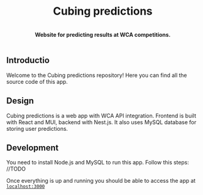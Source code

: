 <h1 align="center">Cubing predictions</h1>
<br />
<div align="center">
  <strong>
    Website for predicting results at WCA competitions.
  </strong>
</div>
<br />


## Introductio


Welcome to the Cubing predictions repository! Here you can find all the source code of this app. 


## Design

Cubing predictions is a web app with WCA API integration. Frontend is built with React and MUI, backend with Nest.js. It also uses MySQL database for storing user predictions.

## Development

You need to install Node.js and MySQL to run this app. Follow this steps:
//TODO

Once everything is up and running you should be able to access the app at
[`localhost:3000`](http://localhost:3000)
